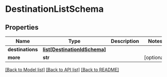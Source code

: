 # DestinationListSchema

## Properties
Name | Type | Description | Notes
------------ | ------------- | ------------- | -------------
**destinations** | [**list[DestinationIdSchema]**](DestinationIdSchema.md) |  | 
**more** | **str** |  | [optional] 

[[Back to Model list]](../README.md#documentation-for-models) [[Back to API list]](../README.md#documentation-for-api-endpoints) [[Back to README]](../README.md)

